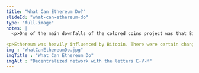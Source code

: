 ```yaml
--- 
title: "What Can Ethereum Do?"
slideId: "what-can-ethereum-do"
type: "full-image"
notes: |
  <p>One of the main downfalls of the colored coins project was that Bitcoin had trouble distinguishing colored coins from regular bitcoin, mainly because of Bitcoin’s inability to process or compute data. This led developers to explore other options that could maintain the decentralization of Bitcoin, but take the concept of a blockchain a step further.</p>

<p>Ethereum was heavily influenced by Bitcoin. There were certain changes made to the concept employed by the first blockchain. For starters, Ethereum aimed to be a decentralized computing platform that could perform complex functions that Bitcoin could not. This characteristic was enabled by a decentralized computing mechanism known as the EVM, or Ethereum virtual machine. The EVM would use the combined network resources to read and execute code in the form of transactions. Instead of a public ledger that recorded all transactions, Ethereum uses a public ledger that can record the results of multiple computations, along with simple transactions.</p>
img : "WhatCanEthereumDo.jpg"
imgTitle : "What Can Ethereum Do"
imgAlt : "Decentralized network with the letters E-V-M"
---
```

